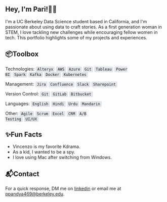 ## Hey, I'm Pari!👋🏽

I'm a UC Berkeley Data Science student based in California, and I'm passionate about using data to craft stories. As a first generation woman in STEM, I love tackling new challenges while encouraging fellow women in tech. This portfolio highlights some of my projects and experiences. 


## 📦Toolbox

Technologies: <code style="background: #e1e4e8; border-radius: 3px; padding: 2px 5px;">Alteryx</code> <code style="background: #e1e4e8; border-radius: 3px; padding: 2px 5px;">AWS</code> <code style="background: #e1e4e8; border-radius: 3px; padding: 2px 5px;">Azure</code> <code style="background: #e1e4e8; border-radius: 3px; padding: 2px 5px;">Git</code> <code style="background: #e1e4e8; border-radius: 3px; padding: 2px 5px;">Tableau</code> <code style="background: #e1e4e8; border-radius: 3px; padding: 2px 5px;">Power BI</code> <code style="background: #e1e4e8; border-radius: 3px; padding: 2px 5px;">Spark</code> <code style="background: #e1e4e8; border-radius: 3px; padding: 2px 5px;">Kafka</code> <code style="background: #e1e4e8; border-radius: 3px; padding: 2px 5px;">Docker</code> <code style="background: #e1e4e8; border-radius: 3px; padding: 2px 5px;">Kubernetes</code>

Management: <code style="background: #e1e4e8; border-radius: 3px; padding: 2px 5px;">Jira</code> <code style="background: #e1e4e8; border-radius: 3px; padding: 2px 5px;">Confluence</code> <code style="background: #e1e4e8; border-radius: 3px; padding: 2px 5px;">Slack</code> <code style="background: #e1e4e8; border-radius: 3px; padding: 2px 5px;">Sharepoint</code> 

Version Control: <code style="background: #e1e4e8; border-radius: 3px; padding: 2px 5px;">Git</code> <code style="background: #e1e4e8; border-radius: 3px; padding: 2px 5px;">GitLab</code> <code style="background: #e1e4e8; border-radius: 3px; padding: 2px 5px;">Bitbucket</code>

Languages: <code style="background: #e1e4e8; border-radius: 3px; padding: 2px 5px;">English</code> <code style="background: #e1e4e8; border-radius: 3px; padding: 2px 5px;">Hindi</code> <code style="background: #e1e4e8; border-radius: 3px; padding: 2px 5px;">Urdu</code> <code style="background: #e1e4e8; border-radius: 3px; padding: 2px 5px;">Mandarin</code>

Other: <code style="background: #e1e4e8; border-radius: 3px; padding: 2px 5px;">Agile</code> <code style="background: #e1e4e8; border-radius: 3px; padding: 2px 5px;">Scrum</code> <code style="background: #e1e4e8; border-radius: 3px; padding: 2px 5px;">Excel</code> <code style="background: #e1e4e8; border-radius: 3px; padding: 2px 5px;">CRM</code> <code style="background: #e1e4e8; border-radius: 3px; padding: 2px 5px;">A/B Testing</code> <code style="background: #e1e4e8; border-radius: 3px; padding: 2px 5px;">UI/UX</code>

## ✨Fun Facts
- Vincenzo is my favorite Kdrama.
- As a kid, I wanted to be a spy.
- I love using Mac after switching from Windows.


## 📬Contact
For a quick response, DM me on [linkedin](https://www.linkedin.com/in/parimpandya/) or email me at ppandya469@berkeley.edu.
